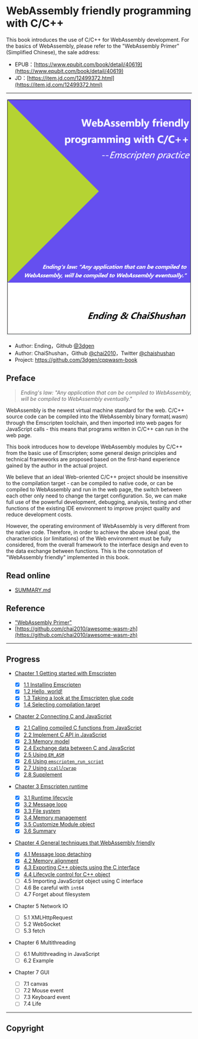 #  WebAssembly friendly programming with C/C++

This book introduces the use of C/C++ for WebAssembly development. For the basics of WebAssembly, please refer to the "WebAssembly Primer"(Simplified Chinese), the sale address:

- EPUB：[https://www.epubit.com/book/detail/40619](https://www.epubit.com/book/detail/40619)
- JD：[https://item.jd.com/12499372.html](https://item.jd.com/12499372.html)

----

![](cover.png)

- Author: Ending，Github [@3dgen](https://github.com/3dgen)
- Author: ChaiShushan，Github [@chai2010](https://github.com/chai2010)，Twitter [@chaishushan](https://twitter.com/chaishushan)
- Project: https://github.com/3dgen/cppwasm-book

## Preface

> *Ending's law: "Any application that can be compiled to WebAssembly, will be compiled to WebAssembly eventually."*

WebAssembly is the newest virtual machine standard for the web. C/C++ source code can be compiled into the WebAssembly binary format(.wasm) through the Emscripten toolchain, and then imported into web pages for JavaScript calls - this means that programs written in C/C++ can run in the web page.

This book introduces how to develope WebAssembly modules by C/C++ from the basic use of Emscripten; some general design principles and technical frameworks are proposed based on the first-hand experience gained by the author in the actual project.

We believe that an ideal Web-oriented C/C++ project should be insensitive to the compilation target - can be compiled to native code, or can be compiled to WebAssembly and run in the web page, the switch between each other only need to change the target configuration. So, we can make full use of the powerful development, debugging, analysis, testing and other functions of the existing IDE environment to improve project quality and reduce development costs.

However, the operating environment of WebAssembly is very different from the native code. Therefore, in order to achieve the above ideal goal, the characteristics (or limitations) of the Web environment must be fully considered, from the overall framework to the interface design and even to the data exchange between functions. This is the connotation of "WebAssembly friendly" implemented in this book.

## Read online

- [SUMMARY.md](SUMMARY.md)

## Reference

- ["WebAssembly Primer"](https://www.epubit.com/book/detail/40619)
- [https://github.com/chai2010/awesome-wasm-zh](https://github.com/chai2010/awesome-wasm-zh)

----

## Progress

* [Chapter 1 Getting started with Emscripten](ch1-quick-guide/readme.md)
  * [x] [1.1 Installing Emscripten](ch1-quick-guide/ch1-01-install.md)
  * [x] [1.2 Hello, world!](ch1-quick-guide/ch1-02-helloworld.md)
  * [x] [1.3 Taking a look at the Emscripten glue code](ch1-quick-guide/ch1-03-glue-code.md)
  * [x] [1.4 Selecting compilation target](ch1-quick-guide/ch1-04-compile.md)

* [Chapter 2 Connecting C and JavaScript](ch2-c-js/readme.md)
  * [x] [2.1 Calling compiled C functions from JavaScript](ch2-c-js/ch2-01-js-call-c.md)
  * [x] [2.2 Implement C API in JavaScript](ch2-c-js/ch2-02-implement-c-api-in-js.md)
  * [x] [2.3 Memory model](ch2-c-js/ch2-03-mem-model.md)
  * [x] [2.4 Exchange data between C and JavaScript](ch2-c-js/ch2-04-data-exchange.md)
  * [x] [2.5 Using `EM_ASM`](ch2-c-js/ch2-05-em-asm.md)
  * [x] [2.6 Using `emscripten_run_script`](ch2-c-js/ch2-06-run-script.md)
  * [x] [2.7 Using `ccall`/`cwrap`](ch2-c-js/ch2-07-ccall-cwrap.md)
  * [x] [2.8 Supplement](ch2-c-js/ch2-08-ext.md)

* [Chapter 3 Emscripten runtime](ch3-runtime/readme.md)
  * [x] [3.1 Runtime lifecycle](ch3-runtime/ch3-01-main.md)
  * [x] [3.2 Message loop](ch3-runtime/ch3-02-message-loop.md)
  * [x] [3.3 File system](ch3-runtime/ch3-03-fs.md)
  * [x] [3.4 Memory management](ch3-runtime/ch3-04-mem.md)
  * [x] [3.5 Customize Module object](ch3-runtime/ch3-05-module.md)
  * [x] [3.6 Summary](ch3-runtime/ch3-06-summary.md)

* [Chapter 4 General techniques that WebAssembly friendly](ch4-techniques/readme.md)
  * [x] [4.1 Message loop detaching](ch4-techniques/ch4-01-msg-loop-detach.md)
  * [x] [4.2 Memory alignment](ch4-techniques/ch4-02-align.md)
  * [x] [4.3 Exporting C++ objects using the C interface](ch4-techniques/ch4-03-export-obj.md)
  * [x] [4.4 Lifecycle control for C++ object](ch4-techniques/ch4-04-obj-life-cycle.md)
  * [ ] 4.5 Importing JavaScript object using C interface
  * [ ] 4.6 Be careful with `int64`
  * [ ] 4.7 Forget about filesystem

* Chapter 5 Network IO
  * [ ] 5.1 XMLHttpRequest
  * [ ] 5.2 WebSocket
  * [ ] 5.3 fetch

* Chapter 6 Multithreading
  * [ ] 6.1 Multithreading in JavaScript
  * [ ] 6.2 Example
  <!--* [ ] 6.3 A simple framework for multithreading-->

* Chapter 7 GUI
  * [ ] 7.1 canvas
  * [ ] 7.2 Mouse event
  * [ ] 7.3 Keyboard event
  * [ ] 7.4 Life

<!--* Chapter 8 Project management
  * [ ] 8.1 Using Makefile
  * [ ] 8.2 Using static library-->

----

## Copyright


